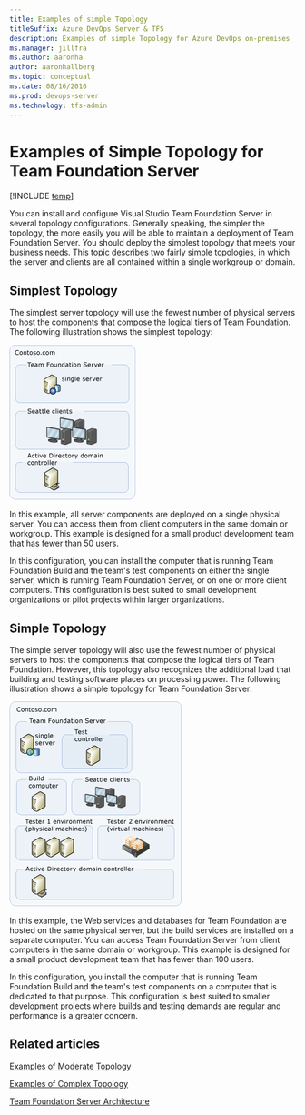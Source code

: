 ```yaml
---
title: Examples of simple Topology 
titleSuffix: Azure DevOps Server & TFS 
description: Examples of simple Topology for Azure DevOps on-premises
ms.manager: jillfra
ms.author: aaronha
author: aaronhallberg
ms.topic: conceptual
ms.date: 08/16/2016
ms.prod: devops-server
ms.technology: tfs-admin
---
```


# Examples of Simple Topology for Team Foundation Server

[!INCLUDE [temp](../_shared/version-tfs-all-versions.md)]

You can install and configure Visual Studio Team Foundation Server in
several topology configurations. Generally speaking, the simpler the
topology, the more easily you will be able to maintain a deployment of
Team Foundation Server. You should deploy the simplest topology that
meets your business needs. This topic describes two fairly simple
topologies, in which the server and clients are all contained within a
single workgroup or domain.

## Simplest Topology

The simplest server topology will use the fewest number of physical
servers to host the components that compose the logical tiers of Team
Foundation. The following illustration shows the simplest topology:

![Simple Server Topology](../_img/simplest-topo.png)

In this example, all server components are deployed on a single physical
server. You can access them from client computers in the same domain or
workgroup. This example is designed for a small product development team
that has fewer than 50 users.

In this configuration, you can install the computer that is running Team
Foundation Build and the team's test components on either the single
server, which is running Team Foundation Server, or on one or more
client computers. This configuration is best suited to small development
organizations or pilot projects within larger organizations.

## Simple Topology

The simple server topology will also use the fewest number of physical
servers to host the components that compose the logical tiers of Team
Foundation. However, this topology also recognizes the additional load
that building and testing software places on processing power. The
following illustration shows a simple topology for Team Foundation
Server:

![Simple Azure DevOps Services topology](../_img/a-simple-topo.png)

In this example, the Web services and databases for Team Foundation are
hosted on the same physical server, but the build services are installed
on a separate computer. You can access Team Foundation Server from
client computers in the same domain or workgroup. This example is
designed for a small product development team that has fewer than 100
users.

In this configuration, you install the computer that is running Team
Foundation Build and the team's test components on a computer that is
dedicated to that purpose. This configuration is best suited to smaller
development projects where builds and testing demands are regular and
performance is a greater concern.

## Related articles

[Examples of Moderate Topology](examples-moderate-topo.md)

[Examples of Complex Topology](examples-complex-topo.md)

[Team Foundation Server Architecture](architecture.md)
